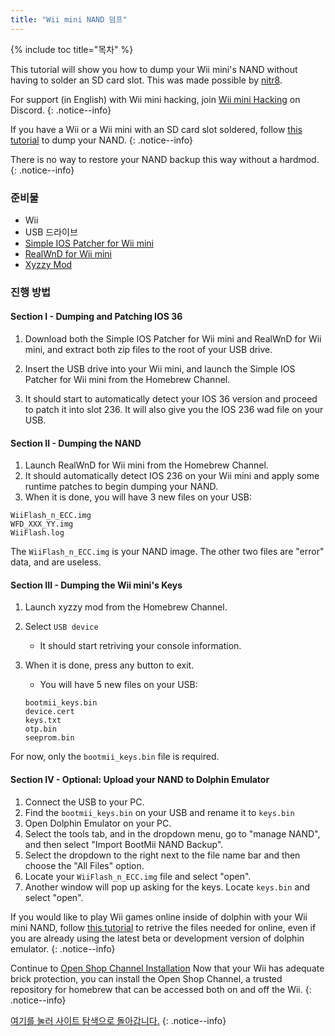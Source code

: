 ```yaml
---
title: "Wii mini NAND 덤프"
---
```


{% include toc title="목차" %}

This tutorial will show you how to dump your Wii mini's NAND without having to solder an SD card slot. This was made possible by [nitr8](https://gbatemp.net/members/nitr8.72581/).


For support (in English) with Wii mini hacking, join [Wii mini Hacking](https://discord.gg/6ryxnkS) on Discord.
{: .notice--info}

If you have a Wii or a Wii mini with an SD card slot soldered, follow [this tutorial](bootmii) to dump your NAND.
{: .notice--info}

There is no way to restore your NAND backup this way without a hardmod.
{: .notice--info}

### 준비물

* Wii
* USB 드라이브
* [Simple IOS Patcher for Wii mini](https://oscwii.org/library/app/SimpleIOSPatcher_Mini)
* [RealWnD for Wii mini](https://oscwii.org/library/app/RealWnD_Mini)
* [Xyzzy Mod](https://oscwii.org/library/app/xyzzy-mod)

### 진행 방법

#### Section I - Dumping and Patching IOS 36

1. Download both the Simple IOS Patcher for Wii mini and RealWnD for Wii mini, and extract both zip files to the root of your USB drive.

1. Insert the USB drive into your Wii mini, and launch the Simple IOS Patcher for Wii mini from the Homebrew Channel.
1. It should start to automatically detect your IOS 36 version and proceed to patch it into slot 236. It will also give you the IOS 236 wad file on your USB.

#### Section II - Dumping the NAND

1. Launch RealWnD for Wii mini from the Homebrew Channel.
1. It should automatically detect IOS 236 on your Wii mini and apply some runtime patches to begin dumping your NAND.
1. When it is done, you will have 3 new files on your USB:

```
WiiFlash_n_ECC.img
WFD_XXX_YY.img
WiiFlash.log
```

The `WiiFlash_n_ECC.img` is your NAND image. The other two files are "error" data, and are useless.

#### Section III - Dumping the Wii mini's Keys

1. Launch xyzzy mod from the Homebrew Channel.
1. Select `USB device`
    + It should start retriving your console information.
1. When it is done, press any button to exit.
    + You will have 5 new files on your USB:

    ```
    bootmii_keys.bin
    device.cert
    keys.txt
    otp.bin
    seeprom.bin
    ```

For now, only the `bootmii_keys.bin` file is required.


#### Section IV - Optional: Upload your NAND to Dolphin Emulator

1. Connect the USB to your PC.
1. Find the `bootmii_keys.bin` on your USB and rename it to `keys.bin`
1. Open Dolphin Emulator on your PC.
1. Select the tools tab, and in the dropdown menu, go to "manage NAND", and then select "Import BootMii NAND Backup".
1. Select the dropdown to the right next to the file name bar and then choose the "All Files" option.
1. Locate your `WiiFlash_n_ECC.img` file and select "open".
1. Another window will pop up asking for the keys. Locate `keys.bin` and select "open".

If you would like to play Wii games online inside of dolphin with your Wii mini NAND, follow [this tutorial](https://dolphin-emu.org/docs/guides/wii-network-guide/) to retrive the files needed for online, even if you are already using the latest beta or development version of dolphin emulator.
{: .notice--info}

Continue to [Open Shop Channel Installation](osc) Now that your Wii has adequate brick protection, you can install the Open Shop Channel, a trusted repository for homebrew that can be accessed both on and off the Wii.
{: .notice--info}

[여기를 눌러 사이트 탐색으로 돌아갑니다.](site-navigation)
{: .notice--info}
